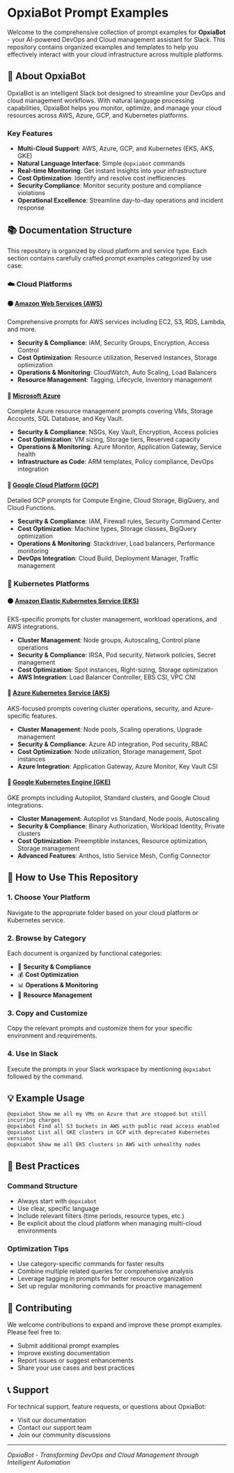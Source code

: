 # OpxiaBot Prompt Examples

Welcome to the comprehensive collection of prompt examples for **OpxiaBot** - your AI-powered DevOps and Cloud management assistant for Slack. This repository contains organized examples and templates to help you effectively interact with your cloud infrastructure across multiple platforms.

## 🚀 About OpxiaBot

OpxiaBot is an intelligent Slack bot designed to streamline your DevOps and cloud management workflows. With natural language processing capabilities, OpxiaBot helps you monitor, optimize, and manage your cloud resources across AWS, Azure, GCP, and Kubernetes platforms.

### Key Features
- **Multi-Cloud Support**: AWS, Azure, GCP, and Kubernetes (EKS, AKS, GKE)
- **Natural Language Interface**: Simple `@opxiabot` commands
- **Real-time Monitoring**: Get instant insights into your infrastructure
- **Cost Optimization**: Identify and resolve cost inefficiencies
- **Security Compliance**: Monitor security posture and compliance violations
- **Operational Excellence**: Streamline day-to-day operations and incident response

## 📚 Documentation Structure

This repository is organized by cloud platform and service type. Each section contains carefully crafted prompt examples categorized by use case:

### ☁️ Cloud Platforms

#### 🟠 [Amazon Web Services (AWS)](./aws/aws.md)
Comprehensive prompts for AWS services including EC2, S3, RDS, Lambda, and more.
- **Security & Compliance**: IAM, Security Groups, Encryption, Access Control
- **Cost Optimization**: Resource utilization, Reserved Instances, Storage optimization
- **Operations & Monitoring**: CloudWatch, Auto Scaling, Load Balancers
- **Resource Management**: Tagging, Lifecycle, Inventory management

#### 🔷 [Microsoft Azure](./azure/azure.md)
Complete Azure resource management prompts covering VMs, Storage Accounts, SQL Database, and Key Vault.
- **Security & Compliance**: NSGs, Key Vault, Encryption, Access policies
- **Cost Optimization**: VM sizing, Storage tiers, Reserved capacity
- **Operations & Monitoring**: Azure Monitor, Application Gateway, Service health
- **Infrastructure as Code**: ARM templates, Policy compliance, DevOps integration

#### 🔵 [Google Cloud Platform (GCP)](./gcp/gcp.md)
Detailed GCP prompts for Compute Engine, Cloud Storage, BigQuery, and Cloud Functions.
- **Security & Compliance**: IAM, Firewall rules, Security Command Center
- **Cost Optimization**: Machine types, Storage classes, BigQuery optimization
- **Operations & Monitoring**: Stackdriver, Load balancers, Performance monitoring
- **DevOps Integration**: Cloud Build, Deployment Manager, Traffic management

### 🎯 Kubernetes Platforms

#### 🟠 [Amazon Elastic Kubernetes Service (EKS)](./eks/eks.md)
EKS-specific prompts for cluster management, workload operations, and AWS integrations.
- **Cluster Management**: Node groups, Autoscaling, Control plane operations
- **Security & Compliance**: IRSA, Pod security, Network policies, Secret management
- **Cost Optimization**: Spot instances, Right-sizing, Storage optimization
- **AWS Integration**: Load Balancer Controller, EBS CSI, VPC CNI

#### 🔷 [Azure Kubernetes Service (AKS)](./aks/aks.md)
AKS-focused prompts covering cluster operations, security, and Azure-specific features.
- **Cluster Management**: Node pools, Scaling operations, Upgrade management
- **Security & Compliance**: Azure AD integration, Pod security, RBAC
- **Cost Optimization**: Node utilization, Storage management, Spot instances
- **Azure Integration**: Application Gateway, Azure Monitor, Key Vault CSI

#### 🔵 [Google Kubernetes Engine (GKE)](./gke/gke.md)
GKE prompts including Autopilot, Standard clusters, and Google Cloud integrations.
- **Cluster Management**: Autopilot vs Standard, Node pools, Autoscaling
- **Security & Compliance**: Binary Authorization, Workload Identity, Private clusters
- **Cost Optimization**: Preemptible instances, Resource optimization, Storage management
- **Advanced Features**: Anthos, Istio Service Mesh, Config Connector

## 🎯 How to Use This Repository

### 1. **Choose Your Platform**
Navigate to the appropriate folder based on your cloud platform or Kubernetes service.

### 2. **Browse by Category**
Each document is organized by functional categories:
- 🔐 **Security & Compliance**
- 💰 **Cost Optimization** 
- 📊 **Operations & Monitoring**
- 🔄 **Resource Management**

### 3. **Copy and Customize**
Copy the relevant prompts and customize them for your specific environment and requirements.

### 4. **Use in Slack**
Execute the prompts in your Slack workspace by mentioning `@opxiabot` followed by the command.

## 💡 Example Usage

```
@opxiabot Show me all my VMs on Azure that are stopped but still incurring charges
@opxiabot Find all S3 buckets in AWS with public read access enabled
@opxiabot List all GKE clusters in GCP with deprecated Kubernetes versions
@opxiabot Show me all EKS clusters in AWS with unhealthy nodes
```

## 🔧 Best Practices

### **Command Structure**
- Always start with `@opxiabot`
- Use clear, specific language
- Include relevant filters (time periods, resource types, etc.)
- Be explicit about the cloud platform when managing multi-cloud environments

### **Optimization Tips**
- Use category-specific commands for faster results
- Combine multiple related queries for comprehensive analysis
- Leverage tagging in prompts for better resource organization
- Set up regular monitoring commands for proactive management

## 🤝 Contributing

We welcome contributions to expand and improve these prompt examples. Please feel free to:
- Submit additional prompt examples
- Improve existing documentation
- Report issues or suggest enhancements
- Share your use cases and best practices

## 📞 Support

For technical support, feature requests, or questions about OpxiaBot:
- Visit our documentation
- Contact our support team
- Join our community discussions

---

*OpxiaBot - Transforming DevOps and Cloud Management through Intelligent Automation*